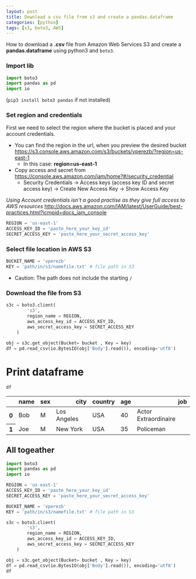 ```yaml
---
layout: post
title: Download a csv file from s3 and create a pandas.dataframe
categories: [python]
tags: [s3, boto3, AWS]
---
```

How to download a **.csv** file from Amazon Web Services S3 and create a **pandas.dataframe** using python3 and `boto3`.

### Import lib

```python
import boto3
import pandas as pd
import io
```

(`pip3 install boto3 pandas` if not installed)

### Set region and credentials

First we need to select the region where the bucket is placed and your account credentials.

* You can find the region in the url, when you preview the desired bucket https://s3.console.aws.amazon.com/s3/buckets/vperezb/?region=us-east-1 
    * In this case: **region=us-east-1**
* Copy access and secret from https://console.aws.amazon.com/iam/home?#/security_credential 
    * Security Credentials -> Access keys (access key ID and secret access key) -> Create New Access Key -> Show Access Key

_Using Account credentials isn't a good practise as they give full access to AWS resources_ http://docs.aws.amazon.com/IAM/latest/UserGuide/best-practices.html?icmpid=docs_iam_console 

```python
REGION = 'us-east-1'
ACCESS_KEY_ID = 'paste_here_your_key_id'
SECRET_ACCESS_KEY = 'paste_here_your_secret_access_key'
```

### Select file location in AWS S3

```python
BUCKET_NAME = 'vperezb'
KEY = 'path/in/s3/namefile.txt' # file path in S3 
```

* Caution: The path does not include the starting `/` 

### Download the file from S3

```python
s3c = boto3.client(
        's3', 
        region_name = REGION,
        aws_access_key_id = ACCESS_KEY_ID,
        aws_secret_access_key = SECRET_ACCESS_KEY
    )

obj = s3c.get_object(Bucket= bucket , Key = key)
df = pd.read_csv(io.BytesIO(obj['Body'].read()), encoding='utf8')
```
# Print dataframe

```python
df
```

<table>  <thead>    <tr style="text-align: right;">      <th></th>      <th>name</th>      <th>sex</th>      <th>city</th>      <th>country</th>      <th>age</th>      <th>job</th>    </tr>  </thead>  <tbody>    <tr>      <th>0</th>      <td>Bob</td>      <td>M</td>      <td>Los Angeles</td>      <td>USA</td>      <td>40</td>      <td>Actor Extraordinaire</td>    </tr>    <tr>      <th>1</th>      <td>Joe</td>      <td>M</td>      <td>New York</td>      <td>USA</td>      <td>35</td>      <td>Policeman</td>    </tr>  </tbody></table>

## All togeather

```python
import boto3
import pandas as pd
import io

REGION = 'us-east-1'
ACCESS_KEY_ID = 'paste_here_your_key_id'
SECRET_ACCESS_KEY = 'paste_here_your_secret_access_key'

BUCKET_NAME = 'vperezb'
KEY = 'path/in/s3/namefile.txt' # file path in S3 

s3c = boto3.client(
        's3', 
        region_name = REGION,
        aws_access_key_id = ACCESS_KEY_ID,
        aws_secret_access_key = SECRET_ACCESS_KEY
    )

obj = s3c.get_object(Bucket= bucket , Key = key)
df = pd.read_csv(io.BytesIO(obj['Body'].read()), encoding='utf8')
df
```